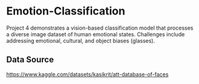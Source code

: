 # Emotion-Classification
Project 4 demonstrates a vision-based classification model that processes a diverse image dataset of human emotional states. Challenges include addressing emotional,  cultural, and object biases (glasses).

## Data Source
https://www.kaggle.com/datasets/kasikrit/att-database-of-faces
